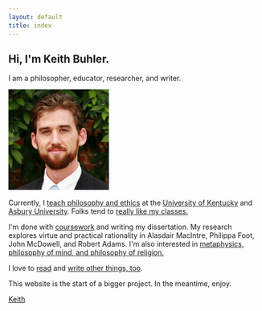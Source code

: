 ```yaml
---
layout: default
title: index
---
```


## Hi, I'm Keith Buhler.

I am a philosopher, educator, researcher, and writer.

<img src="/img/face3.jpg" alt="Keith" height="200" width="200">

Currently, I [teach philosophy and ethics](/teaching) at the [University of Kentucky](https://philosophy.as.uky.edu/users/kebu226) and [Asbury University](http://colleges.usnews.rankingsandreviews.com/best-colleges/rankings/regional-colleges-south). Folks tend to [really like my classes.](http://www.ratemyprofessors.com/ShowRatings.jsp?tid=1822771)

I'm done with [coursework](/phd) and writing my dissertation. My research explores virtue and practical rationality in Alasdair MacIntre, Philippa Foot, John McDowell, and Robert Adams. I'm also interested in [metaphysics, philosophy of mind, and philosophy of religion.](https://uky.academia.edu/KeithBuhler)

I love to [read](http://www.readingintentionally.com) and [write other things, too](http://circularreason.github.io/fiction). 

This website is the start of a bigger project. In the meantime, enjoy.

[Keith](mailto:keithedbuhler@gmail.com)